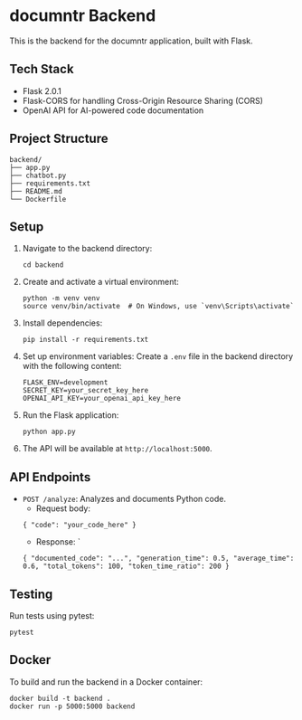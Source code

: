# documntr Backend

This is the backend for the documntr application, built with Flask.

## Tech Stack

- Flask 2.0.1
- Flask-CORS for handling Cross-Origin Resource Sharing (CORS)
- OpenAI API for AI-powered code documentation

## Project Structure

```
backend/
├── app.py
├── chatbot.py
├── requirements.txt
├── README.md
└── Dockerfile
```

## Setup

1. Navigate to the backend directory:
   ```
   cd backend
   ```

2. Create and activate a virtual environment:
   ```
   python -m venv venv
   source venv/bin/activate  # On Windows, use `venv\Scripts\activate`
   ```

3. Install dependencies:
   ```
   pip install -r requirements.txt
   ```

4. Set up environment variables:
   Create a `.env` file in the backend directory with the following content:
   ```
   FLASK_ENV=development
   SECRET_KEY=your_secret_key_here
   OPENAI_API_KEY=your_openai_api_key_here
   ```

5. Run the Flask application:
   ```
   python app.py
   ```

6. The API will be available at `http://localhost:5000`.

## API Endpoints

- `POST /analyze`: Analyzes and documents Python code.
  - Request body: 
  ```
  { "code": "your_code_here" }
  ```
  - Response: `
  ```
  { "documented_code": "...", "generation_time": 0.5, "average_time": 0.6, "total_tokens": 100, "token_time_ratio": 200 }
  ```

## Testing

Run tests using pytest:

```
pytest
```

## Docker

To build and run the backend in a Docker container:

```
docker build -t backend .
docker run -p 5000:5000 backend
```